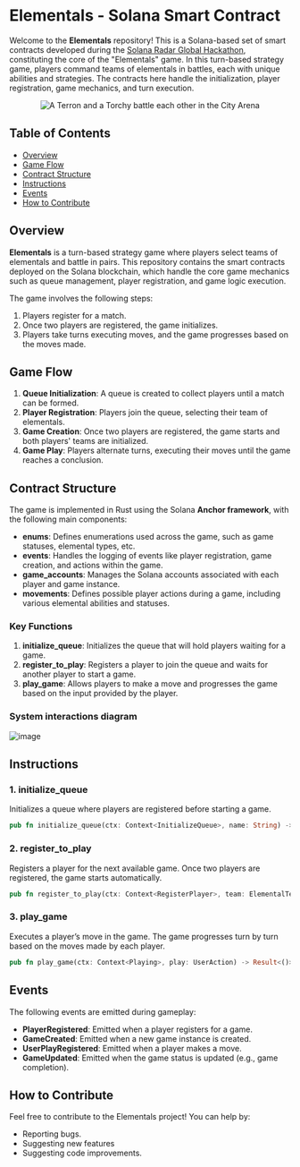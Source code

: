 # Elementals - Solana Smart Contract

Welcome to the **Elementals** repository! This is a Solana-based set of smart contracts developed during the [Solana Radar Global Hackathon](https://www.colosseum.org/radar), constituting the core of the "Elementals" game. In this turn-based strategy game, players command teams of elementals in battles, each with unique abilities and strategies. The contracts here handle the initialization, player registration, game mechanics, and turn execution.

<p align="center">
  <img src="https://github.com/user-attachments/assets/f6c99310-eb29-4cf3-882a-bb06e1dddc0e" alt="A Terron and a Torchy battle each other in the City Arena" />
</p>


## Table of Contents

- [Overview](#overview)
- [Game Flow](#game-flow)
- [Contract Structure](#contract-structure)
- [Instructions](#instructions)
- [Events](#events)
- [How to Contribute](#how-to-contribute)

## Overview

**Elementals** is a turn-based strategy game where players select teams of elementals and battle in pairs. This repository contains the smart contracts deployed on the Solana blockchain, which handle the core game mechanics such as queue management, player registration, and game logic execution.

The game involves the following steps:
1. Players register for a match.
2. Once two players are registered, the game initializes.
3. Players take turns executing moves, and the game progresses based on the moves made.

## Game Flow

1. **Queue Initialization**: A queue is created to collect players until a match can be formed.
2. **Player Registration**: Players join the queue, selecting their team of elementals.
3. **Game Creation**: Once two players are registered, the game starts and both players' teams are initialized.
4. **Game Play**: Players alternate turns, executing their moves until the game reaches a conclusion.

## Contract Structure

The game is implemented in Rust using the Solana **Anchor framework**, with the following main components:

- **enums**: Defines enumerations used across the game, such as game statuses, elemental types, etc.
- **events**: Handles the logging of events like player registration, game creation, and actions within the game.
- **game_accounts**: Manages the Solana accounts associated with each player and game instance.
- **movements**: Defines possible player actions during a game, including various elemental abilities and statuses.

### Key Functions

1. **initialize_queue**: Initializes the queue that will hold players waiting for a game.
2. **register_to_play**: Registers a player to join the queue and waits for another player to start a game.
3. **play_game**: Allows players to make a move and progresses the game based on the input provided by the player.

### System interactions diagram

![image](https://github.com/user-attachments/assets/a9246fcb-4d62-4cba-9e20-2b7bb2562429)

## Instructions

### 1. **initialize_queue**

Initializes a queue where players are registered before starting a game.

```rust
pub fn initialize_queue(ctx: Context<InitializeQueue>, name: String) -> Result<()>
```

### 2. **register_to_play**

Registers a player for the next available game. Once two players are registered, the game starts automatically.

```rust
pub fn register_to_play(ctx: Context<RegisterPlayer>, team: ElementalTeamInput) -> Result<()>
```

### 3. **play_game**

Executes a player’s move in the game. The game progresses turn by turn based on the moves made by each player.

```rust
pub fn play_game(ctx: Context<Playing>, play: UserAction) -> Result<()>
```

## Events

The following events are emitted during gameplay:

- **PlayerRegistered**: Emitted when a player registers for a game.
- **GameCreated**: Emitted when a new game instance is created.
- **UserPlayRegistered**: Emitted when a player makes a move.
- **GameUpdated**: Emitted when the game status is updated (e.g., game completion).

## How to Contribute

Feel free to contribute to the Elementals project! You can help by:
- Reporting bugs.
- Suggesting new features
- Suggesting code improvements.
